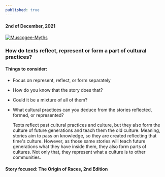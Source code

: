 ```yaml
---
published: true
---
```

#### 2nd of December, 2021

[![Muscogee-Myths](https://i.ibb.co/T8KZprJ/Muscogee-Myths.png)](ibb.co)

### How do texts reflect, represent or form a part of cultural practices?

#### Things to consider:
- Focus on represent, reflect, or form separately
- How do you know that the story does that?
- Could it be a mixture of all of them?
- What cultural practices can you deduce from the stories reflected, formed, or represented?

	Texts reflect past cultural practices and culture, but they also form the culture of future generations and teach them the old culture. Meaning, stories aim to pass on knowledge, so they are created reflecting that time's culture. However, as those same stories will teach future generations what they have inside them, they also form parts of cultures. Not only that, they represent what a culture is to other communities.

#### Story focused: The Origin of Races, 2nd Edition